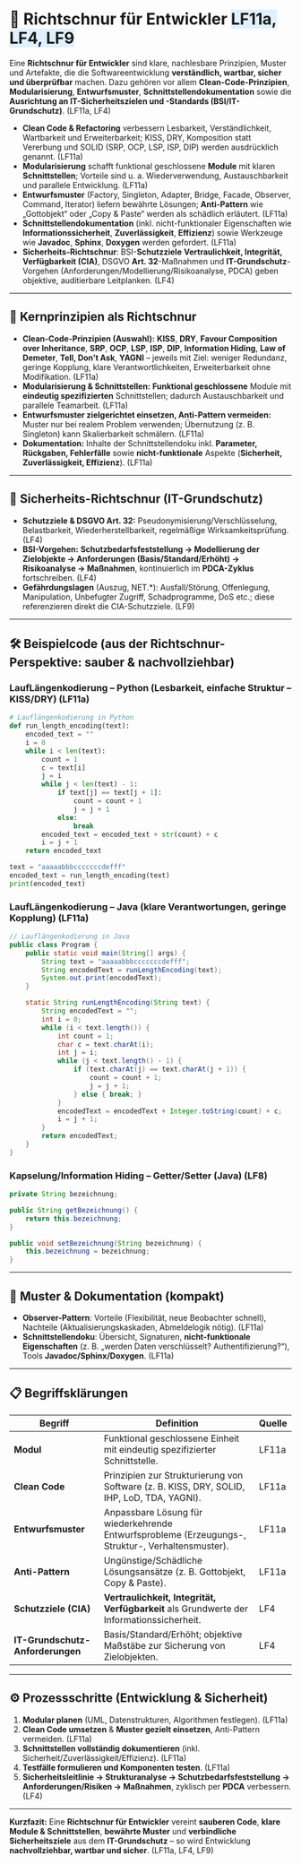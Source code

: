 # 🧭 Richtschnur für Entwickler <span style="background:#e0f0ff;">LF11a, LF4, LF9</span>

Eine **Richtschnur für Entwickler** sind klare, nachlesbare Prinzipien, Muster und Artefakte, die die Softwareentwicklung **verständlich, wartbar, sicher und überprüfbar** machen. Dazu gehören vor allem **Clean-Code-Prinzipien**, **Modularisierung**, **Entwurfsmuster**, **Schnittstellendokumentation** sowie die **Ausrichtung an IT-Sicherheitszielen und -Standards (BSI/IT-Grundschutz)**. (LF11a, LF4) 

* **Clean Code & Refactoring** verbessern Lesbarkeit, Verständlichkeit, Wartbarkeit und Erweiterbarkeit; KISS, DRY, Komposition statt Vererbung und SOLID (SRP, OCP, LSP, ISP, DIP) werden ausdrücklich genannt. (LF11a) 
* **Modularisierung** schafft funktional geschlossene **Module** mit klaren **Schnittstellen**; Vorteile sind u. a. Wiederverwendung, Austauschbarkeit und parallele Entwicklung. (LF11a) 
* **Entwurfsmuster** (Factory, Singleton, Adapter, Bridge, Facade, Observer, Command, Iterator) liefern bewährte Lösungen; **Anti-Pattern** wie „Gottobjekt“ oder „Copy & Paste“ werden als schädlich erläutert. (LF11a) 
* **Schnittstellendokumentation** (inkl. nicht-funktionaler Eigenschaften wie **Informationssicherheit**, **Zuverlässigkeit**, **Effizienz**) sowie Werkzeuge wie **Javadoc**, **Sphinx**, **Doxygen** werden gefordert. (LF11a) 
* **Sicherheits-Richtschnur**: BSI-**Schutzziele** **Vertraulichkeit, Integrität, Verfügbarkeit (CIA)**, DSGVO **Art. 32**-Maßnahmen und **IT-Grundschutz**-Vorgehen (Anforderungen/Modellierung/Risikoanalyse, PDCA) geben objektive, auditierbare Leitplanken. (LF4) 

---

## 🧩 Kernprinzipien als Richtschnur

* **Clean-Code-Prinzipien (Auswahl):**
  **KISS**, **DRY**, **Favour Composition over Inheritance**, **SRP**, **OCP**, **LSP**, **ISP**, **DIP**, **Information Hiding**, **Law of Demeter**, **Tell, Don’t Ask**, **YAGNI** – jeweils mit Ziel: weniger Redundanz, geringe Kopplung, klare Verantwortlichkeiten, Erweiterbarkeit ohne Modifikation. (LF11a) 
* **Modularisierung & Schnittstellen:** **Funktional geschlossene** Module mit **eindeutig spezifizierten** Schnittstellen; dadurch Austauschbarkeit und parallele Teamarbeit. (LF11a) 
* **Entwurfsmuster zielgerichtet einsetzen, Anti-Pattern vermeiden:** Muster nur bei realem Problem verwenden; Übernutzung (z. B. Singleton) kann Skalierbarkeit schmälern. (LF11a) 
* **Dokumentation:** Inhalte der Schnittstellendoku inkl. **Parameter, Rückgaben, Fehlerfälle** sowie **nicht-funktionale** Aspekte (**Sicherheit, Zuverlässigkeit, Effizienz**). (LF11a) 

---

## 🔐 Sicherheits-Richtschnur (IT-Grundschutz)

* **Schutzziele & DSGVO Art. 32:** Pseudonymisierung/Verschlüsselung, Belastbarkeit, Wiederherstellbarkeit, regelmäßige Wirksamkeitsprüfung. (LF4) 
* **BSI-Vorgehen:** **Schutzbedarfsfeststellung → Modellierung der Zielobjekte → Anforderungen (Basis/Standard/Erhöht) → Risikoanalyse → Maßnahmen**, kontinuierlich im **PDCA-Zyklus** fortschreiben. (LF4) 
* **Gefährdungslagen** (Auszug, NET.*): Ausfall/Störung, Offenlegung, Manipulation, Unbefugter Zugriff, Schadprogramme, DoS etc.; diese referenzieren direkt die CIA-Schutzziele. (LF9) 

---

## 🛠️ Beispielcode (aus der Richtschnur-Perspektive: sauber & nachvollziehbar)

### LaufLängenkodierung – Python (Lesbarkeit, einfache Struktur – KISS/DRY) (LF11a) 

```python
# Lauflängenkodierung in Python
def run_length_encoding(text):
    encoded_text = ""
    i = 0
    while i < len(text):
        count = 1
        c = text[i]
        j = i
        while j < len(text) - 1:
            if text[j] == text[j + 1]:
                count = count + 1
                j = j + 1
            else:
                break
        encoded_text = encoded_text + str(count) + c
        i = j + 1
    return encoded_text

text = "aaaaabbbcccccccdefff"
encoded_text = run_length_encoding(text)
print(encoded_text)
```

### LaufLängenkodierung – Java (klare Verantwortungen, geringe Kopplung) (LF11a) 

```java
// Lauflängenkodierung in Java
public class Program {
    public static void main(String[] args) {
        String text = "aaaaabbbcccccccdefff";
        String encodedText = runLengthEncoding(text);
        System.out.print(encodedText);
    }

    static String runLengthEncoding(String text) {
        String encodedText = "";
        int i = 0;
        while (i < text.length()) {
            int count = 1;
            char c = text.charAt(i);
            int j = i;
            while (j < text.length() - 1) {
                if (text.charAt(j) == text.charAt(j + 1)) {
                    count = count + 1;
                    j = j + 1;
                } else { break; }
            }
            encodedText = encodedText + Integer.toString(count) + c;
            i = j + 1;
        }
        return encodedText;
    }
}
```

### Kapselung/Information Hiding – Getter/Setter (Java) (LF8) 

```java
private String bezeichnung;

public String getBezeichnung() {
    return this.bezeichnung;
}

public void setBezeichnung(String bezeichnung) {
    this.bezeichnung = bezeichnung;
}
```

---

## 🧪 Muster & Dokumentation (kompakt)

* **Observer-Pattern**: Vorteile (Flexibilität, neue Beobachter schnell), Nachteile (Aktualisierungskaskaden, Abmeldelogik nötig). (LF11a) 
* **Schnittstellendoku**: Übersicht, Signaturen, **nicht-funktionale Eigenschaften** (z. B. „werden Daten verschlüsselt? Authentifizierung?“), Tools **Javadoc/Sphinx/Doxygen**. (LF11a) 

---

## 📋 Begriffsklärungen

| Begriff                          | Definition                                                                                        | Quelle |
| -------------------------------- | ------------------------------------------------------------------------------------------------- | ------ |
| **Modul**                        | Funktional geschlossene Einheit mit eindeutig spezifizierter Schnittstelle.                       | LF11a  |
| **Clean Code**                   | Prinzipien zur Strukturierung von Software (z. B. KISS, DRY, SOLID, IHP, LoD, TDA, YAGNI).        | LF11a  |
| **Entwurfsmuster**               | Anpassbare Lösung für wiederkehrende Entwurfsprobleme (Erzeugungs-, Struktur-, Verhaltensmuster). | LF11a  |
| **Anti-Pattern**                 | Ungünstige/Schädliche Lösungsansätze (z. B. Gottobjekt, Copy & Paste).                            | LF11a  |
| **Schutzziele (CIA)**            | **Vertraulichkeit, Integrität, Verfügbarkeit** als Grundwerte der Informationssicherheit.         | LF4    |
| **IT-Grundschutz-Anforderungen** | Basis/Standard/Erhöht; objektive Maßstäbe zur Sicherung von Zielobjekten.                         | LF4    |

---

## ⚙️ Prozessschritte (Entwicklung & Sicherheit)

1. **Modular planen** (UML, Datenstrukturen, Algorithmen festlegen). (LF11a) 
2. **Clean Code umsetzen** & **Muster gezielt einsetzen**, Anti-Pattern vermeiden. (LF11a) 
3. **Schnittstellen vollständig dokumentieren** (inkl. Sicherheit/Zuverlässigkeit/Effizienz). (LF11a) 
4. **Testfälle formulieren und Komponenten testen**. (LF11a) 
5. **Sicherheitsleitlinie → Strukturanalyse → Schutzbedarfsfeststellung → Anforderungen/Risiken → Maßnahmen**, zyklisch per **PDCA** verbessern. (LF4) 

---

**Kurzfazit:** Eine **Richtschnur für Entwickler** vereint **sauberen Code**, **klare Module & Schnittstellen**, **bewährte Muster** und **verbindliche Sicherheitsziele** aus dem **IT-Grundschutz** – so wird Entwicklung **nachvollziehbar, wartbar und sicher**. (LF11a, LF4, LF9) 
